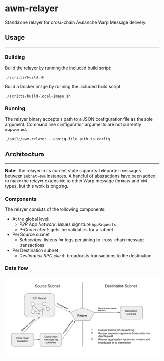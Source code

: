 # awm-relayer

Standalone relayer for cross-chain Avalanche Warp Message delivery.

## Usage
---
### Building
Build the relayer by running the included build script:
```
./scripts/build.sh
```

Build a Docker image by running the included build script:
```
./scripts/build-local-image.sh
```
### Running
The relayer binary accepts a path to a JSON configuration file as the sole argument. Command line configuration arguments are not currently supported.
```
./build/awm-relayer --config-file path-to-config
```

## Architecture
---
**Note:** The relayer in its current state supports Teleporter messages between `subnet-evm` instances. A handful of abstractions have been added to make the relayer extensible to other Warp message formats and VM types, but this work is ongoing.
### Components
The relayer consists of the following components:
- At the global level:
    - *P2P App Network*: issues signature `AppRequests`
    - *P-Chain client*: gets the validators for a subnet
- Per Source subnet
    - *Subscriber*: listens for logs pertaining to cross-chain message transactions
- Per Destination subnet
    - *Destination RPC client*: broadcasts transactions to the destination

### Data flow
<div align="center">
  <img src="resources/relayer-diagram.png?raw=true">
</div>
